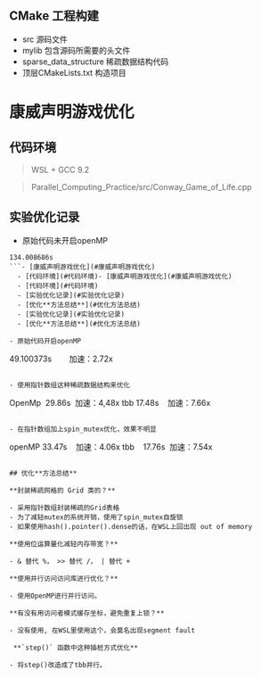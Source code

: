 ## **CMake 工程构建**

- src        源码文件
- mylib    包含源码所需要的头文件
- sparse_data_structure 稀疏数据结构代码
- 顶层CMakeLists.txt 构造项目

# 康威声明游戏优化

## 代码环境

> WSL + GCC 9.2
> 

> Parallel_Computing_Practice/src/Conway_Game_of_Life.cpp
> 

## 实验优化记录

- 原始代码未开启openMP

```
134.008686s
```- [康威声明游戏优化](#康威声明游戏优化)
  - [代码环境](#代码环境)- [康威声明游戏优化](#康威声明游戏优化)
  - [代码环境](#代码环境)
  - [实验优化记录](#实验优化记录)
  - [优化**方法总结**](#优化方法总结)
  - [实验优化记录](#实验优化记录)
  - [优化**方法总结**](#优化方法总结)

- 原始代码开启openMP

```
49.100373s        加速：2.72x
```

- 使用指针数组这种稀疏数据结构来优化

```
OpenMp  29.86s    加速：4,48x
tbb     17.48s    加速：7.66x
```

- 在指针数组加上spin_mutex优化，效果不明显

```
 openMP 33.47s    加速：4.06x
 tbb    17.76s    加速：7.54x
```

## 优化**方法总结**

**封装稀疏网格的 Grid 类的？**

- 采用指针数组封装稀疏的Grid表格
- 为了减轻mutex的系统开销，使用了spin_mutex自旋锁
- 如果使用hash().pointer().dense的话，在WSL上回出现 out of memory

**使用位运算量化减轻内存带宽？**

- & 替代 %， >> 替代 /， | 替代 +

**使用并行访问访问库进行优化？**

- 使用OpenMP进行并行访问。

**有没有用访问者模式缓存坐标，避免重复上锁？**

- 没有使用, 在WSL里使用这个，会莫名出现segment fault

 **`step()` 函数中这种插桩方式优化**

- 将step()改造成了tbb并行。